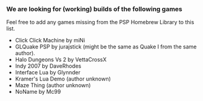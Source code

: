 ### We are looking for (working) builds of the following games

Feel free to add any games missing from the PSP Homebrew Library to this list.

- Click Click Machine by miNi
- GLQuake PSP by jurajstick (might be the same as Quake I from the same author).
- Halo Dungeons Vs 2 by VettaCrossX
- Indy 2007 by DaveRhodes
- Interface Lua by Glynnder
- Kramer's Lua Demo (author unknown)
- Maze Thing (author unknown)
- NoName by Mc99
